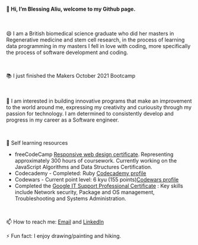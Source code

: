 #### 👋 Hi, I’m Blessing Aliu, welcome to my Github page.

</br> 

😄 I am a British biomedical science graduate who did her masters in Regenerative medicine and stem cell research, in the process of learning data programming in my masters I fell in love with coding, more specifically the process of software development and coding.

</br> 

📚 I just finished the Makers October 2021 Bootcamp

</br> 

🌱 I am interested in building innovative programs that make an improvement to the world around me, expressing my creativity and curiousity through my passion for technology. I am determined to consistently develop and progress in my career as a Software engineer.

</br> 

💬 Self learning resources 
- freeCodeCamp [Responsive web design certificate](https://www.freecodecamp.org/certification/blessingaliu/responsive-web-design). Representing approximately 300 hours of coursework. Currently working on the JavaScript Algorithms and Data Structures Certification.
- Codecademy - Completed: Ruby [Codecademy profile](https://www.codecademy.com/profiles/blessingaliu)
- Codewars - Current point level: 6 kyu (155 points)[Codewars profile](https://www.codewars.com/users/blessinga)
- Completed the [Google IT Support Professional Certificate](https://coursera.org/share/764ef370c5f682e1d3ea89e5820523e1) : Key skills include Network security, Package and OS management, Troubleshooting and Systems Administration.

</br> 

📫 How to reach me: [Email](blessingaliu@ymail.com) and [LinkedIn](https://www.linkedin.com/in/blessingaliu/)

⚡ Fun fact: I enjoy drawing/painting and hiking.


 <!--
![Blessing's GitHub stats](https://github-readme-stats.vercel.app/api?username=blessingaliu&show_icons=true&theme=radical)
-->

